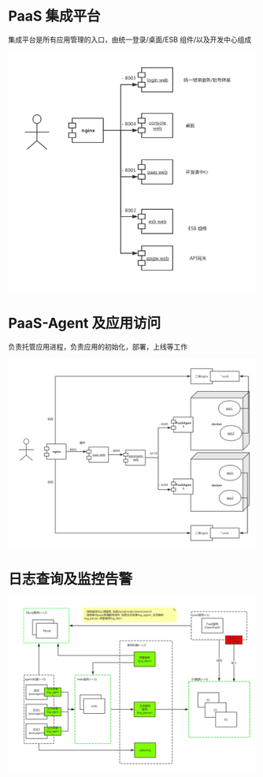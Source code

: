 # PaaS 集成平台

集成平台是所有应用管理的入口，由统一登录/桌面/ESB 组件/以及开发中心组成

![-w2020](../media/7643fdf20162d24483088c8c7ebee63e.png)

# PaaS-Agent 及应用访问

负责托管应用进程，负责应用的初始化，部署，上线等工作

![-w2020](../media/4ea15581c5a80390cdc658d74dc66745.png)

# 日志查询及监控告警

![-w2020](../media/844e797246b7d7145dd015ccdd9476b0.png)
